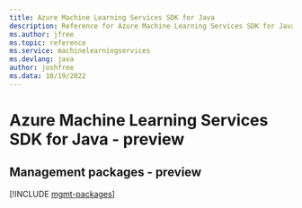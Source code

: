 ```yaml
---
title: Azure Machine Learning Services SDK for Java
description: Reference for Azure Machine Learning Services SDK for Java
ms.author: jfree
ms.topic: reference
ms.service: machinelearningservices
ms.devlang: java
author: joshfree
ms.data: 10/19/2022
---
```

# Azure Machine Learning Services SDK for Java - preview

## Management packages - preview
[!INCLUDE [mgmt-packages](machine-learning-services-mgmt-index.md)]